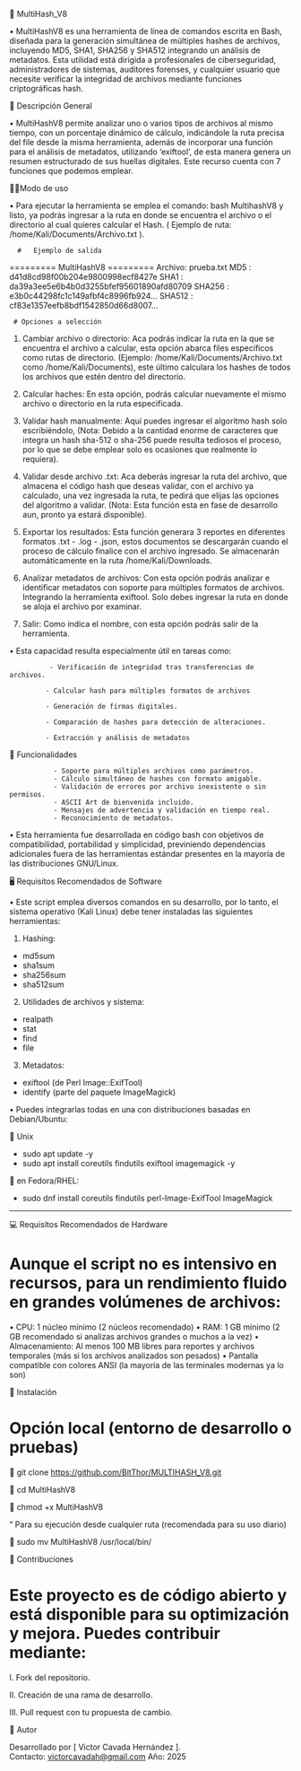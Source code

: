 🔐 MultiHash_V8

•	MultiHashV8 es una herramienta de línea de comandos escrita en Bash, diseñada para la generación simultánea de múltiples hashes de archivos, incluyendo MD5, SHA1, SHA256 y SHA512 integrando un análisis de metadatos. Esta utilidad está dirigida a profesionales de ciberseguridad, administradores de sistemas, auditores forenses, y cualquier usuario que necesite verificar la integridad de archivos mediante funciones criptográficas hash.

📌 Descripción General

•	MultiHashV8 permite analizar uno o varios  tipos de archivos al mismo tiempo, con un porcentaje dinámico de cálculo, indicándole la ruta precisa del file desde la misma herramienta, además de incorporar una función para el análisis de metadatos, utilizando  ‘exiftool’, de esta manera genera un resumen estructurado de sus huellas digitales. Este recurso cuenta con 7 funciones que podemos emplear. 

👨‍💻Modo de uso

•       Para ejecutar la herramienta se emplea el comando: bash MultihashV8 y listo, ya podrás ingresar a la ruta en donde se encuentra el archivo o el directorio al cual quieres calcular el Hash. ( Ejemplo de ruta: /home/Kali/Documents/Archivo.txt ).

      #   Ejemplo de salida


========= MultiHashV8 =========
Archivo: prueba.txt
MD5     : d41d8cd98f00b204e9800998ecf8427e
SHA1    : da39a3ee5e6b4b0d3255bfef95601890afd80709
SHA256  : e3b0c44298fc1c149afbf4c8996fb924...
SHA512  : cf83e1357eefb8bdf1542850d66d8007...

     # Opciones a selección

1)	Cambiar archivo o directorio: Aca podrás indicar la ruta en la que se encuentra el archivo a calcular, esta opción abarca files específicos como rutas de directorio. (Ejemplo: /home/Kali/Documents/Archivo.txt como /home/Kali/Documents), este último calculara los hashes de todos los archivos que estén dentro del directorio.

2)	 Calcular haches: En esta opción, podrás calcular nuevamente el mismo archivo o directorio en la ruta especificada.

3)	Validar hash manualmente: Aquí puedes ingresar el algoritmo hash solo escribiéndolo, (Nota: Debido a la cantidad enorme de caracteres que integra un hash sha-512 o sha-256 puede resulta tediosos el proceso, por lo que se debe emplear solo es ocasiones que realmente lo requiera).

4)	Validar desde archivo .txt: Aca deberás ingresar la ruta del archivo, que almacena el código hash que deseas validar, con el archivo ya calculado, una vez ingresada la ruta, te pedirá que elijas las opciones del algoritmo a validar. (Nota: Esta función esta en fase de desarrollo aun, pronto ya estará disponible).

5)	Exportar los resultados: Esta función generara 3 reportes en diferentes formatos .txt - .log - .json, estos documentos se descargarán cuando el proceso de cálculo finalice con el archivo ingresado. Se almacenarán automáticamente en la ruta /home/Kali/Downloads. 

6)	Analizar metadatos de archivos: Con esta opción podrás analizar e identificar metadatos con soporte para múltiples formatos de archivos. Integrando la herramienta exiftool. Solo debes ingresar la ruta en donde se aloja el archivo por examinar.

7)	Salir: Como indica el nombre, con esta opción podrás salir de la herramienta.

•	Esta capacidad resulta especialmente útil en tareas como:

              - Verificación de integridad tras transferencias de archivos.

             - Calcular hash para múltiples formatos de archivos

             - Generación de firmas digitales.

             - Comparación de hashes para detección de alteraciones.

             - Extracción y análisis de metadatos

📂 Funcionalidades

               - Soporte para múltiples archivos como parámetros.
               - Cálculo simultáneo de hashes con formato amigable.
               - Validación de errores por archivo inexistente o sin permisos.
               - ASCII Art de bienvenida incluido.
               - Mensajes de advertencia y validación en tiempo real.
               - Reconocimiento de metadatos.

•       Esta herramienta fue desarrollada en código bash con objetivos de compatibilidad, portabilidad y simplicidad, previniendo dependencias adicionales fuera de las herramientas estándar presentes en la mayoría de las distribuciones GNU/Linux.

🖥️ Requisitos Recomendados de Software

•       Este script emplea diversos comandos en su desarrollo, por lo tanto, el sistema operativo (Kali Linux) debe tener instaladas las siguientes herramientas:

1.	Hashing:

   - md5sum
   - sha1sum
   - sha256sum
   - sha512sum

2.	Utilidades de archivos y sistema:

   - realpath
   - stat
   - find
   - file

3.	Metadatos:

   - exiftool (de Perl Image::ExifTool)
   - identify (parte del paquete ImageMagick)


•     Puedes integrarlas todas en una con distribuciones basadas en Debian/Ubuntu:

	Unix

   - sudo apt update -y
   - sudo apt install coreutils findutils exiftool imagemagick -y

	en Fedora/RHEL:

   - sudo dnf install coreutils findutils perl-Image-ExifTool ImageMagick

________________________________________

💻 Requisitos Recomendados de Hardware

# Aunque el script no es intensivo en recursos, para un rendimiento fluido en grandes volúmenes de archivos:

•	CPU: 1 núcleo mínimo (2 núcleos recomendado)
•	RAM: 1 GB mínimo (2 GB recomendado si analizas archivos grandes o muchos a la vez)
•	Almacenamiento: Al menos 100 MB libres para reportes y archivos temporales (más si los archivos analizados son pesados)
•	Pantalla compatible con colores ANSI (la mayoría de las terminales modernas ya lo son)


🚀 Instalación

# Opción local (entorno de desarrollo o pruebas)

	git clone https://github.com/BitThor/MULTIHASH_V8.git

	cd MultiHashV8

	chmod +x MultiHashV8


“ Para su ejecución desde cualquier ruta (recomendada para su uso diario)

	sudo mv MultiHashV8 /usr/local/bin/


🤝 Contribuciones

# Este proyecto es de código abierto y está disponible para su optimización y mejora. Puedes contribuir mediante:

I.	Fork del repositorio.

II.	Creación de una rama de desarrollo.

III.	Pull request con tu propuesta de cambio.

👤 Autor

Desarrollado por [ Victor Cavada Hernández ].  
Contacto: victorcavadah@gmail.com 
Año: 2025
